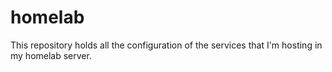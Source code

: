 # homelab

This repository holds all the configuration of the services that I'm hosting in my homelab server.


